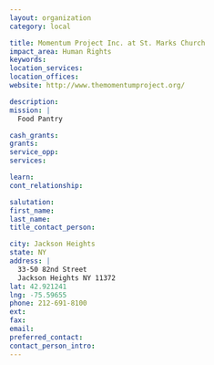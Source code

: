 ```yaml
---
layout: organization
category: local

title: Momentum Project Inc. at St. Marks Church
impact_area: Human Rights
keywords: 
location_services: 
location_offices: 
website: http://www.themomentumproject.org/

description: 
mission: |
  Food Pantry

cash_grants: 
grants: 
service_opp: 
services: 

learn: 
cont_relationship: 

salutation: 
first_name: 
last_name: 
title_contact_person: 

city: Jackson Heights
state: NY
address: |
  33-50 82nd Street  
  Jackson Heights NY 11372
lat: 42.921241
lng: -75.59655
phone: 212-691-8100
ext: 
fax: 
email: 
preferred_contact: 
contact_person_intro: 
---
```

